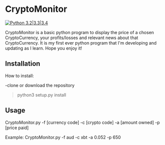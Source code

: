 # CryptoMonitor

[![Python 3.2|3.3|3.4](https://img.shields.io/pypi/pyversions/3.svg?style=popout)](https://www.python.org/)

CryptoMonitor is a basic python program to display the price of a chosen CryptoCurrency, your profits/losses and relevant news
about that CryptoCurrency. It is my first ever python program that I'm developing and updating as I learn. Hope you 
enjoy it!

Installation
----
How to install: 

-clone or download the repository

>python3 setup.py install

Usage
----

CryptoMonitor.py -f [currency code] -c [crypto code] -a [amount owned] -p [price paid]

Example: CryptoMonitor.py -f aud -c xbt -a 0.052 -p 650
